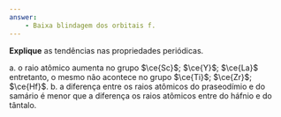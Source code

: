 ```yaml
---
answer:
    - Baixa blindagem dos orbitais f.
---
```


**Explique** as tendências nas propriedades periódicas.

a. o raio atômico aumenta no grupo $\ce{Sc}$; $\ce{Y}$; $\ce{La}$ entretanto, o mesmo não acontece no grupo $\ce{Ti}$; $\ce{Zr}$; $\ce{Hf}$.
b. a diferença entre os raios atômicos do praseodímio e do samário é menor que a diferença os raios atômicos entre do háfnio e do tântalo.

